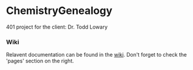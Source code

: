 # ChemistryGenealogy
401 project for the client: Dr. Todd Lowary

### Wiki 

Relavent documentation can be found in the [wiki](https://github.com/401ChemistryGenealogy/ChemistryGenealogy/wiki). Don't forget to check the 'pages' section on the right. 
